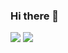 ### Hi there 👋

<img src="https://github-readme-stats.vercel.app/api?username=TomasSerra&count_private=true&show_icons=true&theme=dark"/>
<img src="https://github-readme-stats.vercel.app/api/top-langs/?username=TomasSerra&layout=compact"/>

